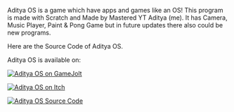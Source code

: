 Aditya OS is a game which have apps and games like an OS!
This program is made with Scratch and Made by Mastered YT Aditya (me).
It has Camera, Music Player, Paint & Pong Game but in future updates there also could be new programs.

Here are the Source Code of Aditya OS.

Aditya OS is available on:
</span><br></p>
<p><a href="https://masteredytaditya.gamejolt.io/aditya_os" target="_blank"><img src="https://img.itch.zone/aW1nLzEzNjM1NTcwLnBuZw==/original/MhocU0.png" alt="Aditya OS on GameJolt" title="Aditya OS on GameJolt"></a><br></p>
<p><span style="color: inherit; font-family: inherit; font-size: inherit;"><a href="https://mastered-yt-aditya.itch.io/aditya-os" target="_blank"><img src="https://img.itch.zone/aW1nLzEzNjQwMjI2LnBuZw==/original/12EVYs.png" alt="Aditya OS on Itch" title="Aditya OS on Itch"></a><br></span></p>
<p><span style="color: inherit; font-family: inherit; font-size: inherit;"><a href="https://github.com/Mastered-YT-Aditya/Aditya-OS" target="_blank"><img src="https://img.itch.zone/aW1nLzEzNjQwMjI3LnBuZw==/original/FJbYhT.png" alt="Aditya OS Source Code" title="Aditya OS Source Code"></a><br></span></p>
<p><span style="color: inherit; font-family: inherit; font-size: inherit;">

